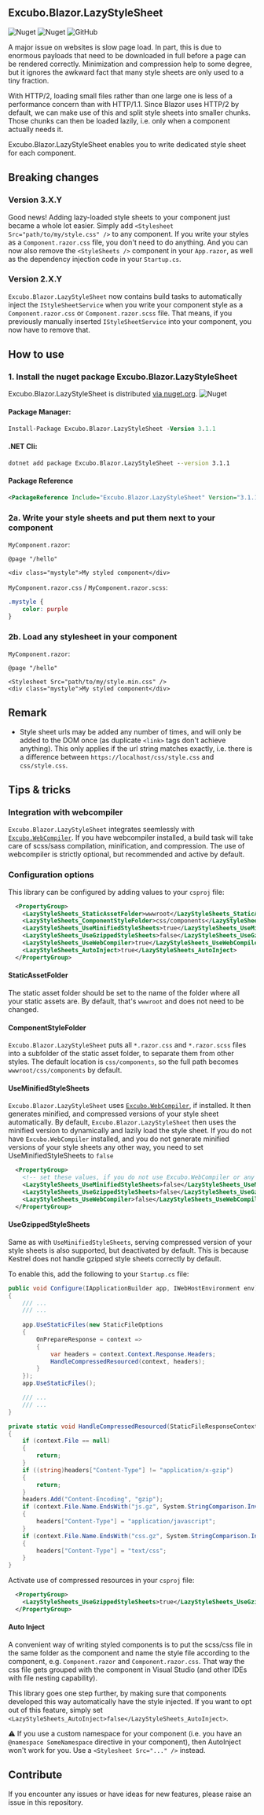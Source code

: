 ## Excubo.Blazor.LazyStyleSheet

![Nuget](https://img.shields.io/nuget/v/Excubo.Blazor.LazyStyleSheet)
![Nuget](https://img.shields.io/nuget/dt/Excubo.Blazor.LazyStyleSheet)
![GitHub](https://img.shields.io/github/license/excubo-ag/Blazor.LazyStyleSheet)

A major issue on websites is slow page load. In part, this is due to enormous payloads that need to be downloaded in full before a page can be rendered correctly. Minimization and compression help to some degree, but it ignores the awkward fact that many style sheets are only used to a tiny fraction.

With HTTP/2, loading small files rather than one large one is less of a performance concern than with HTTP/1.1. Since Blazor uses HTTP/2 by default, we can make use of this and split style sheets into smaller chunks. Those chunks can then be loaded lazily, i.e. only when a component actually needs it.

Excubo.Blazor.LazyStyleSheet enables you to write dedicated style sheet for each component.

## Breaking changes

### Version 3.X.Y

Good news! Adding lazy-loaded style sheets to your component just became a whole lot easier. Simply add `<Stylesheet Src="path/to/my/style.css" />` to any component.
If you write your styles as a `Component.razor.css` file, you don't need to do anything.
And you can now also remove the `<StyleSheets />` component in your `App.razor`, as well as the dependency injection code in your `Startup.cs`.

### Version 2.X.Y

`Excubo.Blazor.LazyStyleSheet` now contains build tasks to automatically inject the `IStyleSheetService` when you write your component style as a `Component.razor.css` or `Component.razor.scss` file. That means, if you previously manually inserted `IStyleSheetService` into your component, you now have to remove that.

## How to use

### 1. Install the nuget package Excubo.Blazor.LazyStyleSheet

Excubo.Blazor.LazyStyleSheet is distributed [via nuget.org](https://www.nuget.org/packages/Excubo.Blazor.LazyStyleSheet/).
![Nuget](https://img.shields.io/nuget/v/Excubo.Blazor.LazyStyleSheet)

#### Package Manager:
```ps
Install-Package Excubo.Blazor.LazyStyleSheet -Version 3.1.1
```

#### .NET Cli:
```cmd
dotnet add package Excubo.Blazor.LazyStyleSheet --version 3.1.1
```

#### Package Reference
```xml
<PackageReference Include="Excubo.Blazor.LazyStyleSheet" Version="3.1.1" />
```

### 2a. Write your style sheets and put them next to your component

`MyComponent.razor`:
```razor
@page "/hello"

<div class="mystyle">My styled component</div>

```

`MyComponent.razor.css` / `MyComponent.razor.scss`: 
```css
.mystyle {
    color: purple
}
```

### 2b. Load any stylesheet in your component

`MyComponent.razor`:
```razor
@page "/hello"

<Stylesheet Src="path/to/my/style.min.css" />
<div class="mystyle">My styled component</div>

```

## Remark

 - Style sheet urls may be added any number of times, and will only be added to the DOM once (as duplicate `<link>` tags don't achieve anything). This only applies if the url string matches exactly, i.e. there is a difference between `https://localhost/css/style.css` and `css/style.css`.


## Tips & tricks

### Integration with webcompiler

`Excubo.Blazor.LazyStyleSheet` integrates seemlessly with [`Excubo.WebCompiler`](https://github.com/excubo-ag/WebCompiler). If you have webcompiler installed, a build task will take care of scss/sass compilation, minification, and compression. The use of webcompiler is strictly optional, but recommended and active by default.

### Configuration options

This library can be configured by adding values to your `csproj` file:

```xml
  <PropertyGroup>
    <LazyStyleSheets_StaticAssetFolder>wwwroot</LazyStyleSheets_StaticAssetFolder>
    <LazyStyleSheets_ComponentStyleFolder>css/components</LazyStyleSheets_ComponentStyleFolder>
    <LazyStyleSheets_UseMinifiedStyleSheets>true</LazyStyleSheets_UseMinifiedStyleSheets>
    <LazyStyleSheets_UseGzippedStyleSheets>false</LazyStyleSheets_UseGzippedStyleSheets>
    <LazyStyleSheets_UseWebCompiler>true</LazyStyleSheets_UseWebCompiler>
    <LazyStyleSheets_AutoInject>true</LazyStyleSheets_AutoInject>
  </PropertyGroup>
```

#### StaticAssetFolder

The static asset folder should be set to the name of the folder where all your static assets are. By default, that's `wwwroot` and does not need to be changed.

#### ComponentStyleFolder

`Excubo.Blazor.LazyStyleSheet` puts all `*.razor.css` and `*.razor.scss` files into a subfolder of the static asset folder, to separate them from other styles. The default location is `css/components`, so the full path becomes `wwwroot/css/components` by default.

#### UseMinifiedStyleSheets

`Excubo.Blazor.LazyStyleSheet` uses [`Excubo.WebCompiler`](https://github.com/excubo-ag/WebCompiler), if installed. It then generates minified, and compressed versions of your style sheet automatically. By default, `Excubo.Blazor.LazyStyleSheet` then uses the minified version to dynamically and lazily load the style sheet.
If you do not have `Excubo.WebCompiler` installed, and you do not generate minified versions of your style sheets any other way, you need to set UseMinifiedStyleSheets to `false`

```xml
  <PropertyGroup>
    <!-- set these values, if you do not use Excubo.WebCompiler or any other minification and compression pipeline -->
    <LazyStyleSheets_UseMinifiedStyleSheets>false</LazyStyleSheets_UseMinifiedStyleSheets>
    <LazyStyleSheets_UseGzippedStyleSheets>false</LazyStyleSheets_UseGzippedStyleSheets>
    <LazyStyleSheets_UseWebCompiler>false</LazyStyleSheets_UseWebCompiler>
  </PropertyGroup>
```

#### UseGzippedStyleSheets

Same as with `UseMinifiedStyleSheets`, serving compressed version of your style sheets is also supported, but deactivated by default. This is because Kestrel does not handle gzipped style sheets correctly by default.

To enable this, add the following to your `Startup.cs` file:

```cs
public void Configure(IApplicationBuilder app, IWebHostEnvironment env)
{
    /// ...
    /// ...
    
    app.UseStaticFiles(new StaticFileOptions
    {
        OnPrepareResponse = context =>
        {
            var headers = context.Context.Response.Headers;
            HandleCompressedResourced(context, headers);
        }
    });
    app.UseStaticFiles();

    /// ...
    /// ...
}

private static void HandleCompressedResourced(StaticFileResponseContext context, IHeaderDictionary headers)
{
    if (context.File == null)
    {
        return;
    }
    if ((string)headers["Content-Type"] != "application/x-gzip")
    {
        return;
    }
    headers.Add("Content-Encoding", "gzip");
    if (context.File.Name.EndsWith("js.gz", System.StringComparison.InvariantCultureIgnoreCase))
    {
        headers["Content-Type"] = "application/javascript";
    }
    if (context.File.Name.EndsWith("css.gz", System.StringComparison.InvariantCultureIgnoreCase))
    {
        headers["Content-Type"] = "text/css";
    }
}
```

Activate use of compressed resources in your `csproj` file:

```xml
  <PropertyGroup>
    <LazyStyleSheets_UseGzippedStyleSheets>true</LazyStyleSheets_UseGzippedStyleSheets>
  </PropertyGroup>
```

#### Auto Inject

A convenient way of writing styled components is to put the scss/css file in the same folder as the component and name the style file according to the component, e.g. `Component.razor` and `Component.razor.css`.
That way the css file gets grouped with the component in Visual Studio (and other IDEs with file nesting capability).

This library goes one step further, by making sure that components developed this way automatically have the style injected. If you want to opt out of this feature, simply set `<LazyStyleSheets_AutoInject>false</LazyStyleSheets_AutoInject>`.

:warning: If you use a custom namespace for your component (i.e. you have an `@namespace SomeNamespace` directive in your component), then AutoInject won't work for you. Use a `<Stylesheet Src="..." />` instead.

## Contribute

If you encounter any issues or have ideas for new features, please raise an issue in this repository.

